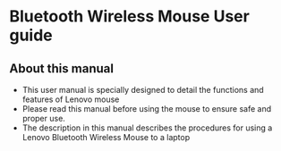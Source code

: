 # Bluetooth Wireless Mouse User guide
## About this manual
* This user manual is specially designed to detail the functions and features of Lenovo mouse
* Please read this manual before using the mouse to ensure safe and proper use. 
* The description in this manual describes the procedures for using a Lenovo Bluetooth Wireless Mouse to a laptop </uol>
